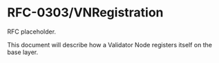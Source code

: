 # RFC-0303/VNRegistration

RFC placeholder.

This document will describe how a Validator Node registers itself on the base layer.